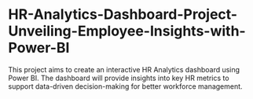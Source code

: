 # HR-Analytics-Dashboard-Project-Unveiling-Employee-Insights-with-Power-BI
This project aims to create an interactive HR Analytics dashboard using Power BI. The dashboard will provide insights into key HR metrics to support data-driven decision-making for better workforce management.
